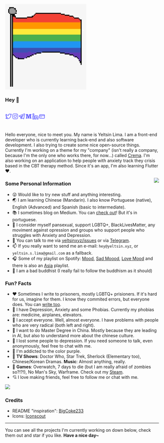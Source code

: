 <img align="center" alt="A big Pride flag" src="img/pride.png">

<br>

### Hey :vulcan_salute:

<br>

<a href="https://link.yeltsin.xyz/twitter">
    <img align="left" alt="Yeltsin Lima | Twitter" width="22px" src="img/twitter.svg">
</a>
<a href="https://link.yeltsin.xyz/instagram">
    <img align="left" alt="Yeltsin Lima | Instagram" width="22px" src="img/instagram.svg">
</a>
<a href="https://t.me/yeltsinxyz">
    <img align="left" alt="Yeltsin Lima | Telegram" width="22px" src="img/telegram.svg">
</a>
<a href="https://link.yeltsin.xyz/medium-yeltsin">
    <img align="left" alt="Yeltsin Lima | Medium" width="22px" src="img/medium.svg">
</a>
<a href="https://link.yeltsin.xyz/linkedin">
    <img align="left" alt="Yeltsin Lima | LinkedIn" width="22px" src="img/linkedin.svg">
</a>
<a href="https://payrequest.me/yeltsinxyz">
    <img align="left" alt="Yeltsin Lima | Payrequest" width="22px" src="img/card.svg">
</a>

<br><br>

Hello everyone, nice to meet you. My name is Yeltsin Lima. I am a front-end developer who is currently learning back-end and also software development. I also trying to create some nice open-source things. Currently I'm working on a theme for my "company" (isn't really a company, because I'm the only one who works there, for now...) called [Crema](https://github.com/yeltsinxyz/crema). I'm also working on an application to help people with anxiety track they crisis based in the CBT therapy method. Since it's an app, I'm also learning Flutter :heart:.

<img align="right" src="https://media.giphy.com/media/jRlP4zbERYW5HoCLvX/giphy.gif">

### Some Personal Information

- 😜 Would like to try new stuff and anything interesting.
- 🌏 I am learning Chinese (Mandarin). I also know Portuguese (native), English (Advanced) and Spanish (basic to intermediate).
- 📚 I sometimes blog on Medium. You can [check out](https://link.yeltsin.xyz/medium-yeltsin)! But it's in portuguese.
- 🌈 I consider myself pansexual, support LGBTQ+, BlackLivesMatter, any moviment against opression and groups who support people who struggles with Anxiety and Depression.
- 💬 You can talk to me via [yeltsinxyz/issues](https://github.com/yeltsinxyz/yeltsinxyz/issues) or via [Telegram](https://t.me/yeltsinxyz).
- 📫 If you really want to send me an e-mail: `hey@yeltsin.xyz`, or `yeltsin.s.lima@gmail.com` as a fallback.
- 🎧 Some of my playlist on Spotify: [Mood](https://open.spotify.com/playlist/5PT6aeCkGd5aEctdvVcPzt?si=YTUdso2nRFeOJvMMtlgNYw), [Sad Moood](https://open.spotify.com/playlist/2zWQl5EMcX7x3MWZLSJh3C?si=a3p5qzjpSxqaxaURQeSN1Q), [Love Mood](https://open.spotify.com/playlist/3wDhiq7jM82WG0ZS8zfI0o?si=BLe_YnX4TseAXyDGVZWcBA) and there is also an [Asia](https://open.spotify.com/playlist/1UvKFU7FVn2RvdH35ATAPx?si=c9pNz4sFR3Wop5wjG-Z7NA) playlist.
- 🙏 I am a bad buddhist (I really fail to follow the buddhism as it should)

### Fun? Facts

- ❤️ Sometimes I write to prisoners, mostly LGBTQ+ prisioners. If it's hard for us, imagine for them. I know they commited errors, but everyone does. You can [write too](https://writeaprisoner.com).
- 🧡 I have Depression, Anxiety and some Phobias. Currently my phobias are: medicine, airplanes, elevators.
- 💛 I accept everyone. Well, almost everyone. I have problems with people who are very radical (both left and right).
- 💚 I want to do Master Degree in China. Mostly because they are leading in AI, but also to understand more about the chinese culture.
- 💙 I lost some people to depression. If you need someone to talk, even anonymously, feel free to chat with me.
- 💜 I'm addicted to the color purple.
- 🤎 **TV Shows**: Doctor Who, Star Trek, Sherlock (Elementary too), Chinese/Korean Dramas. **Music**: Almost anything, really.
- 🤍 **Games**: Overwatch, 7 days to die (but I am really afraid of zombies so?!?!), No Man's Sky, Warframe. Check out my [Steam](https://steamcommunity.com/id/yeltsinxyz).
- 💘 I love making friends, feel free to follow me or chat with me.

<img src="https://github-readme-stats.vercel.app/api?username=yeltsinxyz&show_icons=true"> 

### Credits

- README "inspiration": [BigCoke233](https://github.com/BigCoke233)
- Icons: [Iconscout](https://iconscout.com/unicons/)

---

You can see all the projects I'm currently working on down below, check them out and star if you like.
**Have a nice day~**
